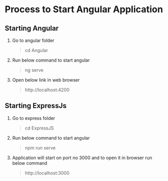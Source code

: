 # Process to Start Angular Application

## Starting Angular

1. Go to angular folder

   > cd Angular

2. Run below command to start angular

   > ng serve

3. Open below link in web browser
   > http://localhost:4200

## Starting ExpressJs

1. Go to express folder

   > cd ExpressJS

2. Run below command to start angular

   > npm run serve

3. Application will start on port no 3000 and to open it in browser run below command
   > http://localhost:3000
